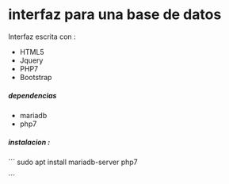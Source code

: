 # interfaz para una base de datos

Interfaz escrita con :
- HTML5
- Jquery
- PHP7
- Bootstrap

##### dependencias 
- mariadb
- php7

##### instalacion :
´´´
sudo apt install mariadb-server php7

´´´
